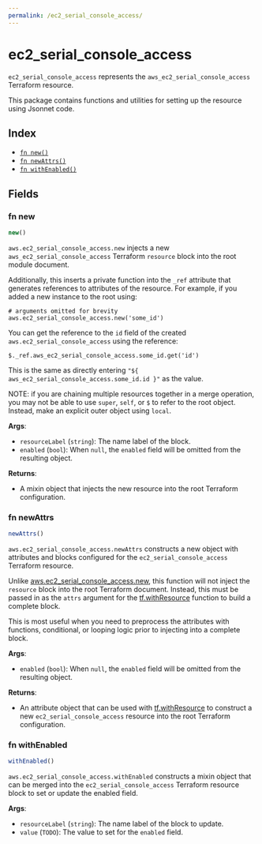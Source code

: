 ```yaml
---
permalink: /ec2_serial_console_access/
---
```


# ec2_serial_console_access

`ec2_serial_console_access` represents the `aws_ec2_serial_console_access` Terraform resource.



This package contains functions and utilities for setting up the resource using Jsonnet code.


## Index

* [`fn new()`](#fn-new)
* [`fn newAttrs()`](#fn-newattrs)
* [`fn withEnabled()`](#fn-withenabled)

## Fields

### fn new

```ts
new()
```


`aws.ec2_serial_console_access.new` injects a new `aws_ec2_serial_console_access` Terraform `resource`
block into the root module document.

Additionally, this inserts a private function into the `_ref` attribute that generates references to attributes of the
resource. For example, if you added a new instance to the root using:

    # arguments omitted for brevity
    aws.ec2_serial_console_access.new('some_id')

You can get the reference to the `id` field of the created `aws.ec2_serial_console_access` using the reference:

    $._ref.aws_ec2_serial_console_access.some_id.get('id')

This is the same as directly entering `"${ aws_ec2_serial_console_access.some_id.id }"` as the value.

NOTE: if you are chaining multiple resources together in a merge operation, you may not be able to use `super`, `self`,
or `$` to refer to the root object. Instead, make an explicit outer object using `local`.

**Args**:
  - `resourceLabel` (`string`): The name label of the block.
  - `enabled` (`bool`):  When `null`, the `enabled` field will be omitted from the resulting object.

**Returns**:
- A mixin object that injects the new resource into the root Terraform configuration.


### fn newAttrs

```ts
newAttrs()
```


`aws.ec2_serial_console_access.newAttrs` constructs a new object with attributes and blocks configured for the `ec2_serial_console_access`
Terraform resource.

Unlike [aws.ec2_serial_console_access.new](#fn-ec2serialconsoleaccessnew), this function will not inject the `resource`
block into the root Terraform document. Instead, this must be passed in as the `attrs` argument for the
[tf.withResource](https://github.com/tf-libsonnet/core/tree/main/docs#fn-withresource) function to build a complete block.

This is most useful when you need to preprocess the attributes with functions, conditional, or looping logic prior to
injecting into a complete block.

**Args**:
  - `enabled` (`bool`):  When `null`, the `enabled` field will be omitted from the resulting object.

**Returns**:
  - An attribute object that can be used with [tf.withResource](https://github.com/tf-libsonnet/core/tree/main/docs#fn-withresource) to construct a new `ec2_serial_console_access` resource into the root Terraform configuration.


### fn withEnabled

```ts
withEnabled()
```

`aws.ec2_serial_console_access.withEnabled` constructs a mixin object that can be merged into the `ec2_serial_console_access`
Terraform resource block to set or update the enabled field.



**Args**:
  - `resourceLabel` (`string`): The name label of the block to update.
  - `value` (`TODO`): The value to set for the `enabled` field.

